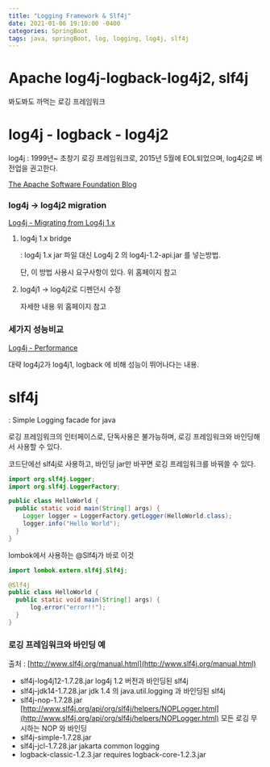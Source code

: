 ```yaml
---
title: "Logging Framework & Slf4j"
date: 2021-01-06 19:10:00 -0400
categories: SpringBoot
tags: java, springBoot, log, logging, log4j, slf4j
---
```

# Apache log4j-logback-log4j2, slf4j

봐도봐도 까먹는 로깅 프레임워크

# log4j - logback - log4j2

log4j : 1999년~ 초창기 로깅 프레임워크로, 2015년 5월에 EOL되었으며, log4j2로 버전업을 권고한다.

[The Apache Software Foundation Blog](https://blogs.apache.org/foundation/entry/apache_logging_services_project_announces)

### log4j → log4j2 migration

[Log4j - Migrating from Log4j 1.x](https://logging.apache.org/log4j/2.x/manual/migration.html)

1. log4j 1.x bridge

    : log4j 1.x jar 파일 대신 Log4j 2 의  log4j-1.2-api.jar 를 넣는방법.

    단, 이 방법 사용시 요구사항이 있다. 위 홈페이지 참고

2. log4j1 → log4j2로 디펜던시 수정

    자세한 내용 위 홈페이지 참고

### 세가지 성능비교

[Log4j - Performance](https://logging.apache.org/log4j/2.x/performance.html)

대략 log4j2가 log4j1, logback 에 비해 성능이 뛰어나다는 내용.

# slf4j

: Simple Logging facade for java

로깅 프레임워크의 인터페이스로, 단독사용은 불가능하며, 로깅 프레임워크와 바인딩해서 사용할 수 있다.

코드단에선 slf4j로 사용하고, 바인딩 jar만 바꾸면 로깅 프레임워크를 바꿔쓸 수 있다.

```java
import org.slf4j.Logger;
import org.slf4j.LoggerFactory;

public class HelloWorld {
  public static void main(String[] args) {
    Logger logger = LoggerFactory.getLogger(HelloWorld.class);
    logger.info("Hello World");
  }
}
```

lombok에서 사용하는 @Slf4j가 바로 이것
```java
import lombok.extern.slf4j.Slf4j;

@Slf4j
public class HelloWorld {
  public static void main(String[] args) {
      log.error("error!!");
  }
}
```


### 로깅 프레임워크와 바인딩 예

출처 : [http://www.slf4j.org/manual.html](http://www.slf4j.org/manual.html)

- slf4j-log4j12-1.7.28.jar
log4j 1.2 버전과 바인딩된 slf4j
- slf4j-jdk14-1.7.28.jar
jdk 1.4 의 java.util.logging 과 바인딩된 slf4j
- slf4j-nop-1.7.28.jar
[http://www.slf4j.org/api/org/slf4j/helpers/NOPLogger.html](http://www.slf4j.org/api/org/slf4j/helpers/NOPLogger.html) 모든 로깅 무시하는 NOP 와 바인딩
- slf4j-simple-1.7.28.jar
- slf4j-jcl-1.7.28.jar
jakarta common logging
- logback-classic-1.2.3.jar
requires logback-core-1.2.3.jar